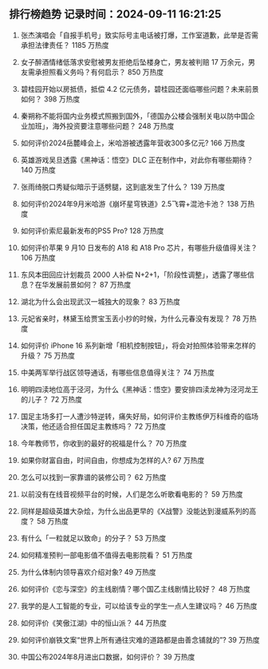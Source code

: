 
## 排行榜趋势 记录时间：2024-09-11 16:21:25
  
  1. 张杰演唱会「自报手机号」致实际号主电话被打爆，工作室道歉，此举是否需承担法律责任？ 1185 万热度
    
  2. 女子醉酒情绪低落求安慰被男友拒绝后坠楼身亡，男友被判赔 17 万余元，男友需承担照看义务吗？有何启示？ 850 万热度
    
  3. 碧桂园开始以房抵债，抵偿 4.2 亿元债务，碧桂园还面临哪些问题？未来前景如何？ 398 万热度
    
  4. 秦朔称不能将国内业务模式照搬到国外，「德国办公楼会强制关电以防中国企业加班」，海外投资要注意哪些问题？ 248 万热度
    
  5. 如何评价2024岳麓峰会上，米哈游被透露年营收300多亿元? 166 万热度
    
  6. 英雄游戏吴旦透露《黑神话：悟空》DLC 正在制作中，对此你有哪些期待？ 140 万热度
    
  7. 张雨绮脱口秀疑似暗示于适劈腿，这到底发生了什么？ 139 万热度
    
  8. 如何评价2024年9月米哈游《崩坏星穹铁道》2.5飞霄+混池卡池？ 138 万热度
    
  9. 如何评价索尼最新发布的PS5 Pro? 128 万热度
    
  10. 如何评价苹果 9 月10 日发布的 A18 和 A18 Pro 芯片，有哪些升级值得关注？ 106 万热度
    
  11. 东风本田回应计划裁员 2000 人补偿 N+2+1，「阶段性调整」，透露了哪些信息？在华发展前景如何？ 87 万热度
    
  12. 湖北为什么会出现武汉一城独大的现象？ 83 万热度
    
  13. 元妃省亲时，林黛玉给贾宝玉丢小抄的时候，为什么元春没有发现？ 78 万热度
    
  14. 如何评价 iPhone 16 系列新增「相机控制按钮」，将会对拍照体验带来怎样的升级？ 75 万热度
    
  15. 中美两军举行战区领导通话，有哪些信息值得关注？ 74 万热度
    
  16. 明明四渎地位高于泾河，为什么《黑神话：悟空》要安排四渎龙神为泾河龙王的儿子？ 72 万热度
    
  17. 国足主场多打一人遭沙特逆转，痛失好局，如何评价主教练伊万科维奇的临场决策，他还适合担任国足主教练吗？ 72 万热度
    
  18. 今年教师节，你收到的最好的祝福是什么？ 70 万热度
    
  19. 如果你财富自由，时间自由，你想成为怎样的人? 67 万热度
    
  20. 怎么可以找到一家靠谱的装修公司？ 62 万热度
    
  21. 以前没有在线音视频平台的时候，人们是怎么听歌看电影的？ 59 万热度
    
  22. 同样是超级英雄大杂烩，为什么出品更早的《X战警》没能达到漫威系列的高度？ 58 万热度
    
  23. 有什么「一粒就足以致命」的分子？ 53 万热度
    
  24. 如何精准预判一部电影值不值得去电影院看？ 51 万热度
    
  25. 为什么体制内领导喜欢介绍对象? 49 万热度
    
  26. 如何评价《恋与深空》的主线剧情？哪个国乙主线剧情比较好？ 48 万热度
    
  27. 我学的是人工智能的专业，可以给该专业的学生一点人生建议吗？ 46 万热度
    
  28. 如何评价《笑傲江湖》中的恒山派？ 44 万热度
    
  29. 如何评价崩铁文案“世界上所有通往灾难的道路都是由善念铺就的”? 39 万热度
    
  30. 中国公布2024年8月进出口数据，如何评价？ 39 万热度
    